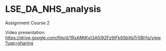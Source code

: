 # LSE_DA_NHS_analysis
Assignment Course 2

Video presentation: https://drive.google.com/file/d/1RxAMtKxt3A5i92Fz9IFk6SbXbTr5Bh1s/view?usp=sharing
